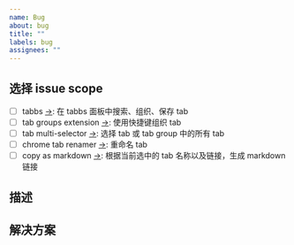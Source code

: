 ```yaml
---
name: Bug
about: bug
title: ""
labels: bug
assignees: ""
---
```


## 选择 issue scope

<!-- > 选择 scope 后，GitHub workflow 会识别该信息，自动添加 label -->

-   [ ] tabbs [→](https://chrome.google.com/webstore/detail/tabbs-tab-manager/cicnbbdlbjaoioilpbdioeeaockgbhfi): 在 tabbs 面板中搜索、组织、保存 tab
-   [ ] tab groups extension [→](https://chrome.google.com/webstore/detail/tab-groups-extension/nplimhmoanghlebhdiboeellhgmgommi): 使用快捷键组织 tab
-   [ ] tab multi-selector [→](https://chrome.google.com/webstore/detail/tab-multiselect/enkfbbcigpbejipanohlnenfbaajoikc): 选择 tab 或 tab group 中的所有 tab
-   [ ] chrome tab renamer [→](https://chrome.google.com/webstore/detail/chrome-tab-renamer/jbjkejjogkedpjendhaccnccmeiafied): 重命名 tab
-   [ ] copy as markdown [→](https://chrome.google.com/webstore/detail/copy-as-markdown/fkeaekngjflipcockcnpobkpbbfbhmdn): 根据当前选中的 tab 名称以及链接，生成 markdown 链接

## 描述

<!--
- 已有功能与描述不一致
- 无法正常使用该功能
-->

## 解决方案

<!--
- 解决思路
- 涉及到的 API
-->
